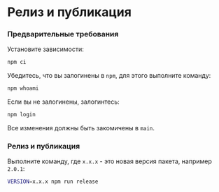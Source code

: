 # Релиз и публикация

### Предварительные требования

Установите зависимости:

```bash
npm ci
```

Убедитесь, что вы залогинены в `npm`, для этого выполните команду:

```bash
npm whoami
```

Если вы не залогинены, залогинтесь:

```bash
npm login
```

Все изменения должны быть закомичены в `main`.

### Релиз и публикация

Выполните команду, где `x.x.x` - это новая версия пакета, например `2.0.1`:

```bash
VERSION=x.x.x npm run release
```
